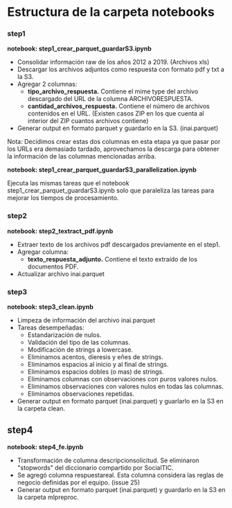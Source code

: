 # Estructura de la carpeta notebooks

### step1
**notebook: step1_crear_parquet_guardarS3.ipynb**

+ Consolidar información raw de los años 2012 a 2019. (Archivos xls)
+ Descargar los archivos adjuntos como respuesta con formato pdf y txt a la S3.
+ Agregar 2 columnas:
  - **tipo_archivo_respuesta.** Contiene el mime type del archivo descargado del URL de la columna ARCHIVORESPUESTA.
  - **cantidad_archivos_respuesta.** Contiene el número de archivos contenidos en el URL. (Existen casos ZIP en los que cuenta al interior del ZIP cuantos archivos contiene)
+ Generar output en formato parquet y guardarlo en la S3. (inai.parquet)

Nota: Decidimos crear estas dos columnas en esta etapa ya que pasar por los URLs era demasiado tardado, aprovechamos la descarga para obtener la información de las columnas mencionadas arriba.

**notebook: step1_crear_parquet_guardarS3_parallelization.ipynb**

Ejecuta las mismas tareas que el notebook step1_crear_parquet_guardarS3.ipynb solo que paraleliza las tareas para mejorar los tiempos de procesamiento.

### step2
**notebook: step2_textract_pdf.ipynb**

+ Extraer texto de los archivos pdf descargados previamente en el step1.
+ Agregar columna:
  - **texto_respuesta_adjunto.** Contiene el texto extraído de los documentos PDF.
+ Actualizar archivo inai.parquet


### step3
**notebook: step3_clean.ipynb**

+ Limpeza de información del archivo inai.parquet
+ Tareas desempeñadas:
  - Estandarización de nulos.
  - Validación del tipo de las columnas.
  - Modificación de strings a lowercase.
  - Eliminamos acentos, dieresis y eñes de strings.
  - Eliminamos espacios al inicio y al final de strings.
  - Eliminamos espacios dobles (o mas) de strings.
  - Eliminamos columnas con observaciones con puros valores nulos.
  - Eliminamos observaciones con valores nulos en todas las columnas.
  - Eliminamos observaciones repetidas.
+ Generar output en formato parquet (inai.parquet) y guarlarlo en la S3 en la carpeta clean.


## step4
**notebook: step4_fe.ipynb**

+ Transformación de columna descripcionsolicitud. Se eliminaron "stopwords" del diccionario compartido por SocialTIC.
+ Se agregó columna respuestareal. Esta columna considera las reglas de negocio definidas por el equipo. (issue 25)
+ Generar output en formato parquet (inai.parquet) y guardarlo en la S3 en la carpeta mlpreproc.
